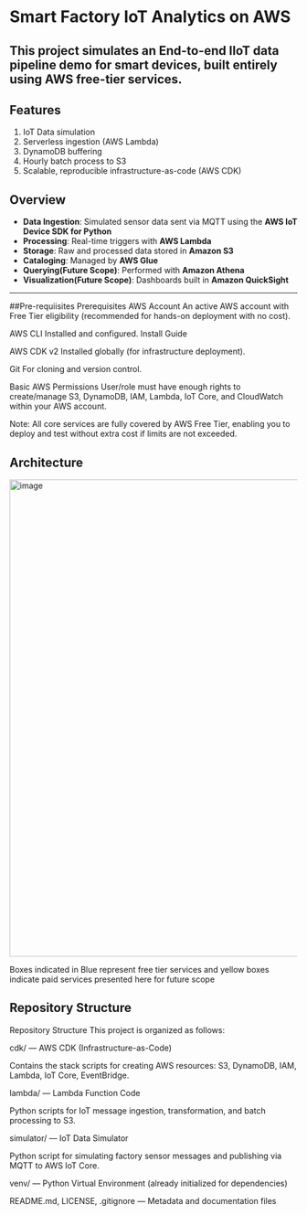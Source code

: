 # Smart Factory IoT Analytics on AWS

This project simulates an End-to-end IIoT data pipeline demo for smart devices, built entirely using AWS free-tier services.
---

## Features

1. IoT Data simulation
2. Serverless ingestion (AWS Lambda)
3. DynamoDB buffering
4. Hourly batch process to S3
5. Scalable, reproducible infrastructure-as-code (AWS CDK)

## Overview

- **Data Ingestion**: Simulated sensor data sent via MQTT using the **AWS IoT Device SDK for Python**
- **Processing**: Real-time triggers with **AWS Lambda**
- **Storage**: Raw and processed data stored in **Amazon S3**
- **Cataloging**: Managed by **AWS Glue**
- **Querying(Future Scope)**: Performed with **Amazon Athena**
- **Visualization(Future Scope)**: Dashboards built in **Amazon QuickSight**
---

##Pre-requiisites
Prerequisites
AWS Account
An active AWS account with Free Tier eligibility (recommended for hands-on deployment with no cost).

AWS CLI
Installed and configured. Install Guide

AWS CDK v2
Installed globally (for infrastructure deployment).

Git
For cloning and version control.

Basic AWS Permissions
User/role must have enough rights to create/manage S3, DynamoDB, IAM, Lambda, IoT Core, and CloudWatch within your AWS account.

Note:
All core services are fully covered by AWS Free Tier, enabling you to deploy and test without extra cost if limits are not exceeded.


## Architecture

<img width="1848" height="835" alt="image" src="https://github.com/user-attachments/assets/0253334f-8b22-459c-954f-e9c026938def" />

Boxes indicated in Blue represent free tier services and yellow boxes indicate paid services presented here for future scope


## Repository Structure

Repository Structure
This project is organized as follows:

cdk/ — AWS CDK (Infrastructure-as-Code)

Contains the stack scripts for creating AWS resources: S3, DynamoDB, IAM, Lambda, IoT Core, EventBridge.

lambda/ — Lambda Function Code

Python scripts for IoT message ingestion, transformation, and batch processing to S3.

simulator/ — IoT Data Simulator

Python script for simulating factory sensor messages and publishing via MQTT to AWS IoT Core.

venv/ — Python Virtual Environment (already initialized for dependencies)

README.md, LICENSE, .gitignore — Metadata and documentation files

